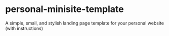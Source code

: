 # personal-minisite-template
A simple, small, and stylish landing page template for your personal website (with instructions)
